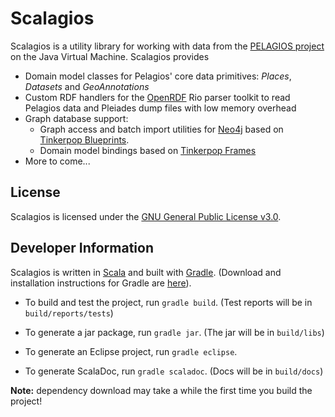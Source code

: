 # Scalagios

Scalagios is a utility library for working with data from the [PELAGIOS project](http://pelagios-project.blogspot.com) on the Java Virtual Machine. Scalagios provides

* Domain model classes for Pelagios' core data primitives: _Places_, _Datasets_ and _GeoAnnotations_
* Custom RDF handlers for the [OpenRDF](http://www.openrdf.org/) Rio parser toolkit to read Pelagios
  data and Pleiades dump files with low memory overhead
* Graph database support:
  * Graph access and batch import utilities for [Neo4j](http://neo4j.org/) based on
   [Tinkerpop Blueprints](http://tinkerpop.com/).  
  * Domain model bindings based on [Tinkerpop Frames](https://github.com/tinkerpop/frames/wiki)
* More to come...
  

## License

Scalagios is licensed under the [GNU General Public License v3.0](http://www.gnu.org/licenses/gpl.html).

## Developer Information

Scalagios is written in [Scala](http://www.scala-lang.org) and built with [Gradle](http://www.gradle.org).
(Download and installation instructions for Gradle are [here](http://www.gradle.org/installation.html)). 

* To build and test the project, run `gradle build`. (Test reports will be in `build/reports/tests`)

* To generate a jar package, run `gradle jar`. (The jar will be in `build/libs`)

* To generate an Eclipse project, run `gradle eclipse`.

* To generate ScalaDoc, run `gradle scaladoc`.  (Docs will be in `build/docs`)

__Note:__ dependency download may take a while the first time you build the project!